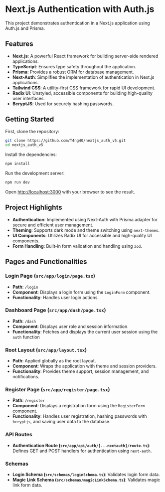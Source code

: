 # Next.js Authentication with Auth.js

This project demonstrates authentication in a Next.js application using Auth.js and Prisma.

## Features

- **Next.js**: A powerful React framework for building server-side rendered applications.
- **TypeScript**: Ensures type safety throughout the application.
- **Prisma**: Provides a robust ORM for database management.
- **Next-Auth**: Simplifies the implementation of authentication in Next.js applications.
- **Tailwind CSS**: A utility-first CSS framework for rapid UI development.
- **Radix UI**: Unstyled, accessible components for building high-quality user interfaces.
- **BcryptJS**: Used for securely hashing passwords.

## Getting Started

First, clone the repository:

```bash
git clone https://github.com/T4ng40/nextjs_auth_v5.git
cd nextjs_auth_v5
```

Install the dependencies:

```bash
npm install
```

Run the development server:

```bash
npm run dev
```

Open [http://localhost:3000](http://localhost:3000) with your browser to see the result.

## Project Highlights

- **Authentication**: Implemented using Next-Auth with Prisma adapter for secure and efficient user management.
- **Theming**: Supports dark mode and theme switching using `next-themes`.
- **UI Components**: Utilizes Radix UI for accessible and high-quality UI components.
- **Form Handling**: Built-in form validation and handling using `zod`.

## Pages and Functionalities

### Login Page (`src/app/login/page.tsx`)

- **Path**: `/login`
- **Component**: Displays a login form using the `LoginForm` component.
- **Functionality**: Handles user login actions.

### Dashboard Page (`src/app/dash/page.tsx`)

- **Path**: `/dash`
- **Component**: Displays user role and session information.
- **Functionality**: Fetches and displays the current user session using the `auth` function

### Root Layout (`src/app/layout.tsx`)

- **Path**: Applied globally as the root layout.
- **Component**: Wraps the application with theme and session providers.
- **Functionality**: Provides theme support, session management, and notifications.

### Register Page (`src/app/register/page.tsx`)

- **Path**: `/register`
- **Component**: Displays a registration form using the `RegisterForm` component.
- **Functionality**: Handles user registration, hashing passwords with `bcryptjs`, and saving user data to the database.

### API Routes

- **Authentication Route (`src/app/api/auth/[...nextauth]/route.ts`)**: Defines GET and POST handlers for authentication using `next-auth`.

### Schemas

- **Login Schema (`src/schemas/loginSchema.ts`)**: Validates login form data.
- **Magic Link Schema (`src/schemas/magicLinkSchema.ts`)**: Validates magic link form data.

